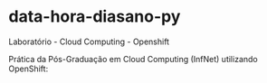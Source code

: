 # data-hora-diasano-py
Laboratório - Cloud Computing - Openshift

Prática da Pós-Graduação em Cloud Computing (InfNet) utilizando OpenShift:
